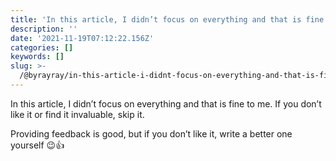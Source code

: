 ```yaml
---
title: 'In this article, I didn’t focus on everything and that is fine to me.'
description: ''
date: '2021-11-19T07:12:22.156Z'
categories: []
keywords: []
slug: >-
  /@byrayray/in-this-article-i-didnt-focus-on-everything-and-that-is-fine-to-me-4049d273869a
---
```


In this article, I didn’t focus on everything and that is fine to me. If you don’t like it or find it invaluable, skip it.  
  
Providing feedback is good, but if you don’t like it, write a better one yourself 😉👍